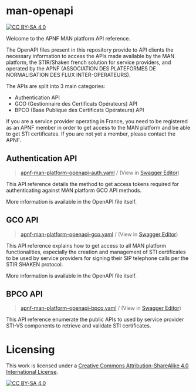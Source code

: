 # man-openapi

[![CC BY-SA 4.0][cc-by-sa-shield]][cc-by-sa]

Welcome to the APNF MAN platform API reference.

The OpenAPI files present in this repository provide to API clients the necessary information to access the APIs made available by the MAN platform, the STIR/Shaken french solution for service providers, and operated by the APNF (ASSOCIATION DES PLATEFORMES DE NORMALISATION DES FLUX INTER-OPERATEURS).

The APIs are split into 3 main categories:
- Authentication API
- GCO (Gestionnaire des Certificats Opérateurs) API
- BPCO (Base Publique des Certificats Opérateurs) API

If you are a service provider operating in France, you need to be registered as an APNF member in order to get access to the MAN platform and be able to get STI certificates.
If you are not yet a member, please contact the APNF.


## Authentication API
> [apnf-man-platform-openapi-auth.yaml](apnf-man-platform-openapi-auth.yaml) / (View in [Swagger Editor](https://editor.swagger.io/?url=https://raw.githubusercontent.com/axelTessier/apnf-man-openapi-testing/main/apnf-man-platform-openapi-auth.yaml))

This API reference details the method to get access tokens required for authenticating against MAN platform GCO API methods.

More information is available in the OpenAPI file itself.


## GCO API
> [apnf-man-platform-openapi-gco.yaml](apnf-man-platform-openapi-gco.yaml) / (View in [Swagger Editor](https://editor.swagger.io/?url=https://raw.githubusercontent.com/axelTessier/apnf-man-openapi-testing/main/apnf-man-platform-openapi-gco.yaml))

This API reference explains how to get access to all MAN platform functionalities, especially the creation and management of STI certificates to be used by service providers for signing their SIP telephone calls per the STIR SHAKEN protocol.

More information is available in the OpenAPI file itself.


## BPCO API
> [apnf-man-platform-openapi-bpco.yaml](apnf-man-platform-openapi-bpco.yaml) / (View in [Swagger Editor](https://editor.swagger.io/?url=https://raw.githubusercontent.com/axelTessier/apnf-man-openapi-testing/main/apnf-man-platform-openapi-bpco.yaml))

This API reference enumerate the public APIs to used by service provider STI-VS components to retrieve and validate STI certificates.


# Licensing

This work is licensed under a [Creative Commons Attribution-ShareAlike 4.0
International License][cc-by-sa].

[![CC BY-SA 4.0][cc-by-sa-image]][cc-by-sa]

[cc-by-sa]: http://creativecommons.org/licenses/by-sa/4.0/
[cc-by-sa-image]: https://licensebuttons.net/l/by-sa/4.0/88x31.png
[cc-by-sa-shield]: https://img.shields.io/badge/License-CC%20BY--SA%204.0-lightgrey.svg
